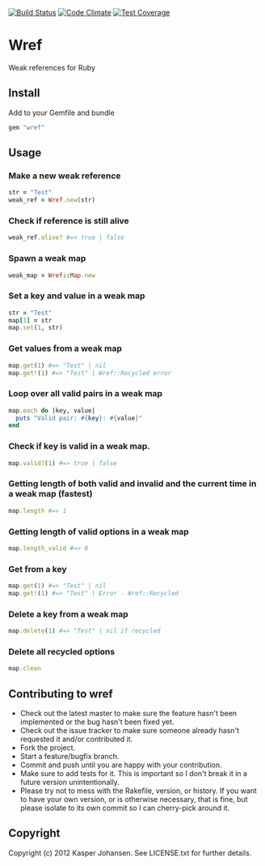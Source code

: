 [![Build Status](https://api.shippable.com/projects/540e7b9f3479c5ea8f9ec25e/badge?branchName=master)](https://app.shippable.com/projects/540e7b9f3479c5ea8f9ec25e/builds/latest)
[![Code Climate](https://codeclimate.com/github/kaspernj/wref/badges/gpa.svg)](https://codeclimate.com/github/kaspernj/wref)
[![Test Coverage](https://codeclimate.com/github/kaspernj/wref/badges/coverage.svg)](https://codeclimate.com/github/kaspernj/wref)

# Wref

Weak references for Ruby

## Install

Add to your Gemfile and bundle

```ruby
gem "wref"
```

## Usage

### Make a new weak reference

```ruby
str = "Test"
weak_ref = Wref.new(str)
```

### Check if reference is still alive

```ruby
weak_ref.alive? #=> true | false
```

### Spawn a weak map

```ruby
weak_map = Wref::Map.new
```

### Set a key and value in a weak map

```ruby
str = "Test"
map[1] = str
map.set(1, str)
```

### Get values from a weak map

```ruby
map.get(1) #=> "Test" | nil
map.get!(1) #=> "Test" | Wref::Recycled error
```

### Loop over all valid pairs in a weak map

```ruby
map.each do |key, value|
  puts "Valid pair: #{key}: #{value}"
end
```

### Check if key is valid in a weak map.

```ruby
map.valid?(1) #=> true | false
```

### Getting length of both valid and invalid and the current time in a weak map (fastest)

```ruby
map.length #=> 1
```

### Getting length of valid options in a weak map

```ruby
map.length_valid #=> 0
```

### Get from a key

```ruby
map.get(1) #=> "Test" | nil
map.get!(1) #=> "Test" | Error - Wref::Recycled
```

### Delete a key from a weak map

```ruby
map.delete(1) #=> "Test" | nil if recycled
```

### Delete all recycled options

```ruby
map.clean
```

## Contributing to wref

* Check out the latest master to make sure the feature hasn't been implemented or the bug hasn't been fixed yet.
* Check out the issue tracker to make sure someone already hasn't requested it and/or contributed it.
* Fork the project.
* Start a feature/bugfix branch.
* Commit and push until you are happy with your contribution.
* Make sure to add tests for it. This is important so I don't break it in a future version unintentionally.
* Please try not to mess with the Rakefile, version, or history. If you want to have your own version, or is otherwise necessary, that is fine, but please isolate to its own commit so I can cherry-pick around it.

## Copyright

Copyright (c) 2012 Kasper Johansen. See LICENSE.txt for
further details.

